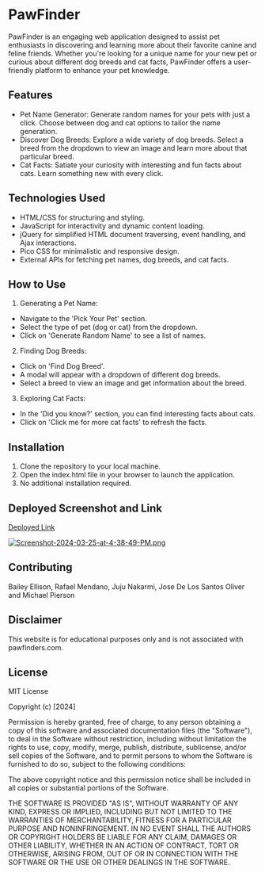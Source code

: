 # PawFinder

PawFinder is an engaging web application designed to assist pet enthusiasts in discovering and learning more about their favorite canine and feline friends. Whether you're looking for a unique name for your new pet or curious about different dog breeds and cat facts, PawFinder offers a user-friendly platform to enhance your pet knowledge.

## Features

- Pet Name Generator: Generate random names for your pets with just a click. Choose between dog and cat options to tailor the name generation.
- Discover Dog Breeds: Explore a wide variety of dog breeds. Select a breed from the dropdown to view an image and learn more about that particular breed.
- Cat Facts: Satiate your curiosity with interesting and fun facts about cats. Learn something new with every click.

## Technologies Used

- HTML/CSS for structuring and styling.
- JavaScript for interactivity and dynamic content loading.
- jQuery for simplified HTML document traversing, event handling, and Ajax interactions.
- Pico CSS for minimalistic and responsive design.
- External APIs for fetching pet names, dog breeds, and cat facts.

## How to Use

1. Generating a Pet Name:

- Navigate to the 'Pick Your Pet' section.
- Select the type of pet (dog or cat) from the dropdown.
- Click on 'Generate Random Name' to see a list of names.

2. Finding Dog Breeds:

- Click on 'Find Dog Breed'.
- A modal will appear with a dropdown of different dog breeds.
- Select a breed to view an image and get information about the breed.

3. Exploring Cat Facts:

- In the 'Did you know?' section, you can find interesting facts about cats.
- Click on 'Click me for more cat facts' to refresh the facts.

## Installation

1. Clone the repository to your local machine.
2. Open the index.html file in your browser to launch the application.
3. No additional installation required.

## Deployed Screenshot and Link

[Deployed Link](https://mpierson00.github.io/Pawfinder/)

[![Screenshot-2024-03-25-at-4-38-49-PM.png](https://i.postimg.cc/v8fbkQ05/Screenshot-2024-03-25-at-4-38-49-PM.png)](https://postimg.cc/fkzG0hnb)

## Contributing

Bailey Ellison, Rafael Mendano, Juju Nakarmi, Jose De Los Santos Oliver and Michael Pierson

## Disclaimer

This website is for educational purposes only and is not associated with pawfinders.com.

## License
MIT License 

Copyright (c) [2024] 

Permission is hereby granted, free of charge, to any person obtaining a copy
of this software and associated documentation files (the "Software"), to deal
in the Software without restriction, including without limitation the rights
to use, copy, modify, merge, publish, distribute, sublicense, and/or sell
copies of the Software, and to permit persons to whom the Software is
furnished to do so, subject to the following conditions:

The above copyright notice and this permission notice shall be included in all
copies or substantial portions of the Software.

THE SOFTWARE IS PROVIDED "AS IS", WITHOUT WARRANTY OF ANY KIND, EXPRESS OR
IMPLIED, INCLUDING BUT NOT LIMITED TO THE WARRANTIES OF MERCHANTABILITY,
FITNESS FOR A PARTICULAR PURPOSE AND NONINFRINGEMENT. IN NO EVENT SHALL THE
AUTHORS OR COPYRIGHT HOLDERS BE LIABLE FOR ANY CLAIM, DAMAGES OR OTHER
LIABILITY, WHETHER IN AN ACTION OF CONTRACT, TORT OR OTHERWISE, ARISING FROM,
OUT OF OR IN CONNECTION WITH THE SOFTWARE OR THE USE OR OTHER DEALINGS IN THE
SOFTWARE.

